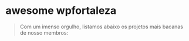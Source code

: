 # awesome wpfortaleza

> Com um imenso orgulho, listamos abaixo os projetos mais bacanas de nosso membros:
